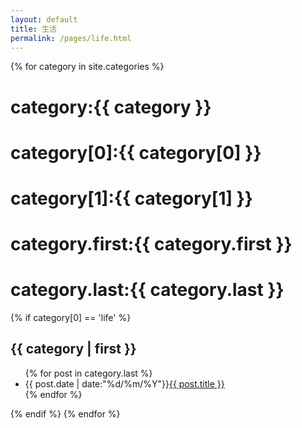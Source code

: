 ```yaml
---
layout: default
title: 生活
permalink: /pages/life.html
---
```

<div class="home">
	{% for category in site.categories %}
	<h1>category:{{ category }}</h1>
	<h1>category[0]:{{ category[0] }}</h1>
	<h1>category[1]:{{ category[1] }}</h1>
	<h1>category.first:{{ category.first }}</h1>
	<h1>category.last:{{ category.last }}</h1>
	{% if category[0] == 'life' %}
		<h2>{{ category | first }}</h2>
			<ul class="arc-list">
			{% for post in category.last %}
				<li>{{ post.date | date:"%d/%m/%Y"}}<a href="{{ post.url }}">{{ post.title }}</a></li>
			{% endfor %}
			</ul>
	{% endif %}
	{% endfor %}
</div>